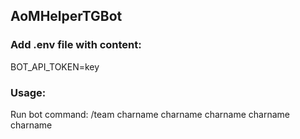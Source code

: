 ## AoMHelperTGBot

### Add .env file with content:

BOT_API_TOKEN=key

### Usage:

Run bot command:
/team charname charname charname charname charname

